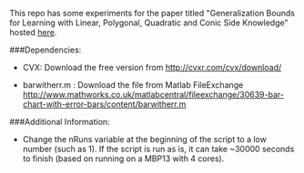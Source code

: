 This repo has some experiments for the paper titled "Generalization Bounds for Learning with Linear, Polygonal, Quadratic and Conic Side Knowledge" hosted [here](http://arxiv.org/pdf/1405.7764).

###Dependencies:

 - CVX: Download the free version from http://cvxr.com/cvx/download/

 - barwitherr.m : Download the file from Matlab FileExchange http://www.mathworks.co.uk/matlabcentral/fileexchange/30639-bar-chart-with-error-bars/content/barwitherr.m

###Additional Information:

 - Change the nRuns variable at the beginning of the script to a low number (such as 1). If the script is run as is, it can take ~30000 seconds to finish (based on running on a MBP13 with 4 cores).


